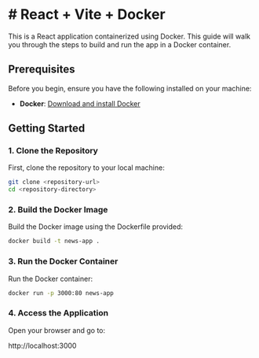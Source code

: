# # React + Vite + Docker

This is a React application containerized using Docker. This guide will walk you through the steps to build and run the app in a Docker container.

## Prerequisites

Before you begin, ensure you have the following installed on your machine:

- **Docker**: [Download and install Docker](https://www.docker.com/get-started)

## Getting Started

### 1. Clone the Repository

First, clone the repository to your local machine:

```bash
git clone <repository-url>
cd <repository-directory>
```

### 2. Build the Docker Image

Build the Docker image using the Dockerfile provided:

```bash
docker build -t news-app .
```

### 3. Run the Docker Container

Run the Docker container:

```bash
docker run -p 3000:80 news-app
```

### 4. Access the Application

Open your browser and go to:

http://localhost:3000
